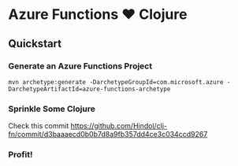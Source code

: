 # Azure Functions &#10084; Clojure

## Quickstart

### Generate an Azure Functions Project

```
mvn archetype:generate -DarchetypeGroupId=com.microsoft.azure -DarchetypeArtifactId=azure-functions-archetype
```

### Sprinkle Some Clojure

Check this commit https://github.com/Hindol/clj-fn/commit/d3baaaecd0b0b7d8a9fb357dd4ce3c034ccd9267

### Profit!
